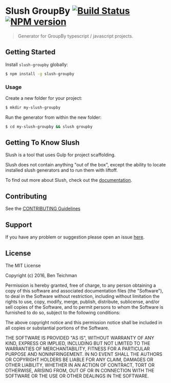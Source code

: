 # Slush GroupBy [![Build Status](https://secure.travis-ci.org/groupby/slush-groupby.png?branch=master)](https://travis-ci.org/groupby/slush-groupby) [![NPM version](https://badge-me.herokuapp.com/api/npm/slush-groupby.png)](http://badges.enytc.com/for/npm/slush-groupby)

> Generator for GroupBy typescript / javascript projects.


## Getting Started

Install `slush-groupby` globally:

```bash
$ npm install -g slush-groupby
```

### Usage

Create a new folder for your project:

```bash
$ mkdir my-slush-groupby
```

Run the generator from within the new folder:

```bash
$ cd my-slush-groupby && slush groupby
```

## Getting To Know Slush

Slush is a tool that uses Gulp for project scaffolding.

Slush does not contain anything "out of the box", except the ability to locate installed slush generators and to run them with liftoff.

To find out more about Slush, check out the [documentation](https://github.com/slushjs/slush).

## Contributing

See the [CONTRIBUTING Guidelines](https://github.com/groupby/slush-groupby/blob/master/CONTRIBUTING.md)

## Support
If you have any problem or suggestion please open an issue [here](https://github.com/groupby/slush-groupby/issues).

## License

The MIT License

Copyright (c) 2016, Ben Teichman

Permission is hereby granted, free of charge, to any person
obtaining a copy of this software and associated documentation
files (the "Software"), to deal in the Software without
restriction, including without limitation the rights to use,
copy, modify, merge, publish, distribute, sublicense, and/or sell
copies of the Software, and to permit persons to whom the
Software is furnished to do so, subject to the following
conditions:

The above copyright notice and this permission notice shall be
included in all copies or substantial portions of the Software.

THE SOFTWARE IS PROVIDED "AS IS", WITHOUT WARRANTY OF ANY KIND,
EXPRESS OR IMPLIED, INCLUDING BUT NOT LIMITED TO THE WARRANTIES
OF MERCHANTABILITY, FITNESS FOR A PARTICULAR PURPOSE AND
NONINFRINGEMENT. IN NO EVENT SHALL THE AUTHORS OR COPYRIGHT
HOLDERS BE LIABLE FOR ANY CLAIM, DAMAGES OR OTHER LIABILITY,
WHETHER IN AN ACTION OF CONTRACT, TORT OR OTHERWISE, ARISING
FROM, OUT OF OR IN CONNECTION WITH THE SOFTWARE OR THE USE OR
OTHER DEALINGS IN THE SOFTWARE.
